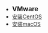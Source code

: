 - <font style="font-weight:bold;font-size:17px;">VMware</font>
- [安装CentOS](常用工具/虚拟机工具/VMware/安装CentOS)
- [安装macOS](常用工具/虚拟机工具/VMware/安装macOS)


